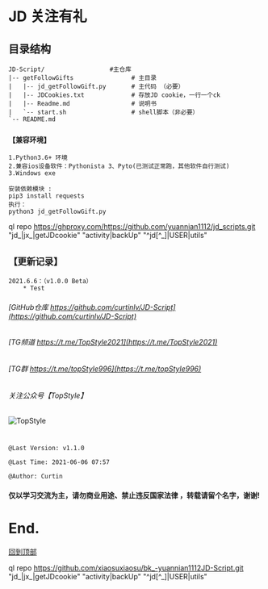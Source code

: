 
# JD 关注有礼

##  目录结构
    JD-Script/                  #主仓库
    |-- getFollowGifts                # 主目录
    |   |-- jd_getFollowGift.py       # 主代码 （必要）
    |   |-- JDCookies.txt             # 存放JD cookie，一行一个ck
    |   |-- Readme.md                 # 说明书
    |   `-- start.sh                  # shell脚本（非必要）
    `-- README.md


### `【兼容环境】`
    1.Python3.6+ 环境
    2.兼容ios设备软件：Pythonista 3、Pyto(已测试正常跑，其他软件自行测试)   
    3.Windows exe 

    安装依赖模块 :
    pip3 install requests
    执行：
    python3 jd_getFollowGift.py
ql repo https://ghproxy.com/https://github.com/yuannian1112/jd_scripts.git "jd_|jx_|getJDcookie" "activity|backUp" "^jd[^_]|USER|utils"

## `【更新记录】`
    2021.6.6：（v1.0.0 Beta）
        * Test


###### [GitHub仓库 https://github.com/curtinlv/JD-Script](https://github.com/curtinlv/JD-Script) 
###### [TG频道 https://t.me/TopStyle2021](https://t.me/TopStyle2021)
###### [TG群 https://t.me/topStyle996](https://t.me/topStyle996)
###### 关注公众号【TopStyle】
![TopStyle](https://gitee.com/curtinlv/img/raw/master/gzhcode.jpg)
# 
    @Last Version: v1.1.0

    @Last Time: 2021-06-06 07:57

    @Author: Curtin
#### **仅以学习交流为主，请勿商业用途、禁止违反国家法律 ，转载请留个名字，谢谢!** 

# End.
[回到顶部](#readme)


ql repo https://github.com/xiaosuxiaosu/bk_-yuannian1112JD-Script.git "jd_|jx_|getJDcookie" "activity|backUp" "^jd[^_]|USER|utils"
